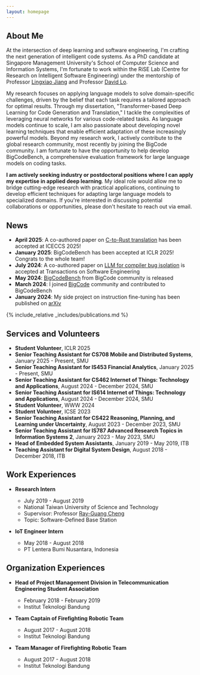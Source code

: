 ```yaml
---
layout: homepage
---
```


## About Me

At the intersection of deep learning and software engineering, I'm crafting the next generation of intelligent code systems. As a PhD candidate at Singapore Management University's School of Computer Science and Information Systems, I'm fortunate to work within the RiSE Lab (Centre for Research on Intelligent Software Engineering) under the mentorship of Professor [Lingxiao Jiang](http://www.mysmu.edu/faculty/lxjiang/#gsc.tab=0) and Professor [David Lo](http://www.mysmu.edu/faculty/davidlo/).

My research focuses on applying language models to solve domain-specific challenges, driven by the belief that each task requires a tailored approach for optimal results. Through my dissertation, "Transformer-based Deep Learning for Code Generation and Translation," I tackle the complexities of leveraging neural networks for various code-related tasks. As language models continue to scale, I am also passionate about developing novel learning techniques that enable efficient adaptation of these increasingly powerful models. Beyond my research work, I actively contribute to the global research community, most recently by joining the BigCode community. I am fortunate to have the opportunity to help develop BigCodeBench, a comprehensive evaluation framework for large language models on coding tasks.

**I am actively seeking industry or postdoctoral positions where I can apply my expertise in applied deep learning**. My ideal role would allow me to bridge cutting-edge research with practical applications, continuing to develop efficient techniques for adapting large language models to specialized domains. If you're interested in discussing potential collaborations or opportunities, please don't hesitate to reach out via email.

## News
- **April 2025**: A co-authored paper on [C-to-Rust translation](https://arxiv.org/abs/2503.17741v1) has been accepted at ICECCS 2025!
- **January 2025**: BigCodeBench has been accepted at ICLR 2025! Congrats to the whole team!
- **July 2024**: A co-authored paper on [LLM for compiler bug isolation](https://ieeexplore.ieee.org/abstract/document/10521881) is accepted at Transactions on Software Engineering
- **May 2024**: [BigCodeBench](https://huggingface.co/spaces/bigcode/bigcodebench-leaderboard) from BigCode community is released
- **March 2024**: I joined [BigCode](https://www.bigcode-project.org/) community and contributed to BigCodeBench
- **January 2024**: My side project on instruction fine-tuning has been published on [arXiv](https://arxiv.org/pdf/2401.07466)

{% include_relative _includes/publications.md %}

## Services and Volunteers
* **Student Volunteer**, ICLR 2025
* **Senior Teaching Assistant for CS708 Mobile and Distributed Systems**, January 2025 - Present, SMU
* **Senior Teaching Assistant for IS453 Financial Analytics**, January 2025 - Present, SMU
* **Senior Teaching Assistant for CS462 Internet of Things: Technology and Applications**, August 2024 - December 2024, SMU
* **Senior Teaching Assistant for IS614 Internet of Things: Technology and Applications**, August 2024 - December 2024, SMU
* **Student Volunteer**, WWW 2024
* **Student Volunteer**, ICSE 2023
* **Senior Teaching Assistant for CS422 Reasoning, Planning, and Learning under Uncertainty**, August 2023 - December 2023, SMU
* **Senior Teaching Assistant for IS787 Advanced Research Topics in Information Systems 2**, January 2023 - May 2023, SMU
* **Head of Embedded System Assistants**, January 2019 - May 2019, ITB
* **Teaching Assistant for Digital System Design**, August 2018 - December 2018, ITB

<!-- ## Writings
* **[2023-11-29]** Positional Embedding in Deep Learning [link]('/writings/position_embed.md') -->

## Work Experiences  

* **Research Intern**
  * July 2019 - August 2019
  * National Taiwan University of Science and Technology
  * Supervisor: Professor [Ray-Guang Cheng](https://scholar.google.com/citations?user=Lg3GlmYAAAAJ&hl=zh-TW&inst=14102473421921925766)
  * Topic: Software-Defined Base Station
  
* **IoT Engineer Intern**
  * May 2018 - August 2018
  * PT Lentera Bumi Nusantara, Indonesia

## Organization Experiences

* **Head of Project Management Division in Telecommunication Engineering Student Association**
  * February 2018 - February 2019
  * Institut Teknologi Bandung

* **Team Captain of Firefighting Robotic Team**
  * August 2017 - August 2018
  * Institut Teknologi Bandung

* **Team Manager of Firefighting Robotic Team**
  * August 2017 - August 2018
  * Institut Teknologi Bandung



<!-- {% include_relative _includes/services.md %} -->